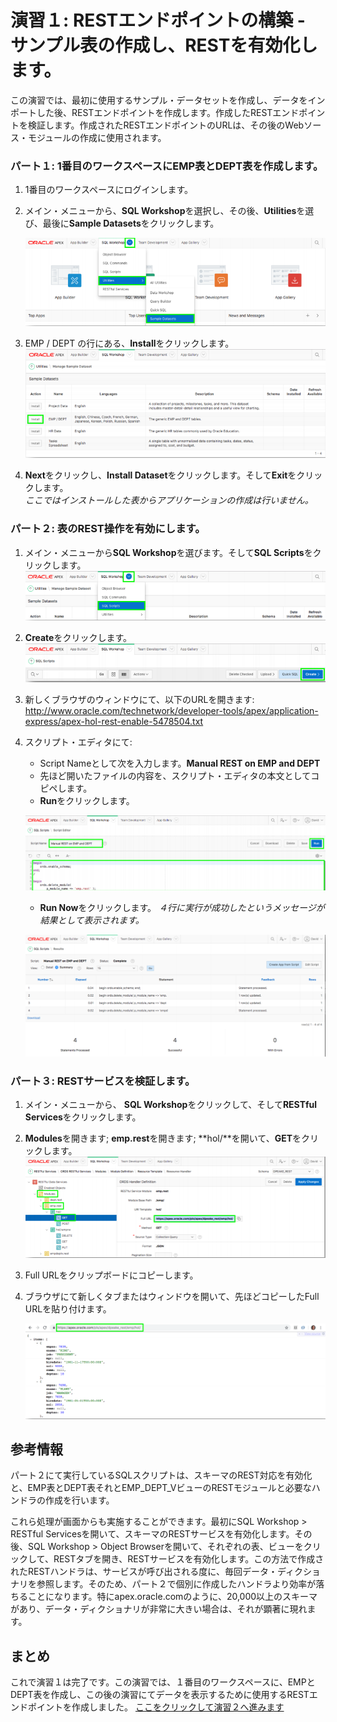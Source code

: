# 演習１: RESTエンドポイントの構築 - サンプル表の作成し、RESTを有効化します。

この演習では、最初に使用するサンプル・データセットを作成し、データをインポートした後、RESTエンドポイントを作成します。作成したRESTエンドポイントを検証します。作成されたRESTエンドポイントのURLは、その後のWebソース・モジュールの作成に使用されます。
### **パート１**: 1番目のワークスペースにEMP表とDEPT表を作成します。

1. 1番目のワークスペースにログインします。
2. メイン・メニューから、**SQL Workshop**を選択し、その後、**Utilities**を選び、最後に**Sample Datasets**をクリックします。

    ![](images/1/sample-datasets.png)

3. EMP / DEPT の行にある、**Install**をクリックします。  
    ![](images/1/install-emp-dept.png)
4. **Next**をクリックし、**Install Dataset**をクリックします。そして**Exit**をクリックします。  
    *ここではインストールした表からアプリケーションの作成は行いません。*

### **パート２**: 表のREST操作を有効にします。

1. メイン・メニューから**SQL Workshop**を選びます。そして**SQL Scripts**をクリックします。  
    ![](images/1/select-sql-script.png)
2. **Create**をクリックします。  
    ![](images/1/click-create.png)
3. 新しくブラウザのウィンドウにて、以下のURLを開きます:
http://www.oracle.com/technetwork/developer-tools/apex/application-express/apex-hol-rest-enable-5478504.txt

4. スクリプト・エディタにて:
    - Script Nameとして次を入力します。**Manual REST on EMP and DEPT**
    - 先ほど開いたファイルの内容を、スクリプト・エディタの本文としてコピペします。
    - **Run**をクリックします。

    ![](images/1/script-name.png)
    - **Run Now**をクリックします。
    *４行に実行が成功したというメッセージが結果として表示されます。*

    ![](images/1/scripts-created.png)

### **パート３**: RESTサービスを検証します。

1. メイン・メニューから、 **SQL Workshop**をクリックして、そして**RESTful Services**をクリックします。
2. **Modules**を開きます; **emp.rest**を開きます; **hol/**を開いて、**GET**をクリックします。
    ![](images/1/copy-url.png)
3. Full URLをクリップボードにコピーします。
4. ブラウザにて新しくタブまたはウィンドウを開いて、先ほどコピーしたFull URLを貼り付けます。

    ![](images/1/open-url.png)

## 参考情報

パート２にて実行しているSQLスクリプトは、スキーマのREST対応を有効化と、EMP表とDEPT表それとEMP_DEPT_VビューのRESTモジュールと必要なハンドラの作成を行います。

これら処理が画面からも実施することができます。最初にSQL Workshop > RESTful Servicesを開いて、スキーマのRESTサービスを有効化します。その後、SQL Workshop > Object Browserを開いて、それぞれの表、ビューをクリックして、RESTタブを開き、RESTサービスを有効化します。この方法で作成されたRESTハンドラは、サービスが呼び出される度に、毎回データ・ディクショナリを参照します。そのため、パート２で個別に作成したハンドラより効率が落ちることになります。特にapex.oracle.comのように、20,000以上のスキーマがあり、データ・ディクショナリが非常に大きい場合は、それが顕著に現れます。

## まとめ

これで演習１は完了です。この演習では、１番目のワークスペースに、EMPとDEPT表を作成し、この後の演習にてデータを表示するために使用するRESTエンドポイントを作成しました。
[ここをクリックして演習２へ進みます](2-building-your-app-which-will-be-based-on-the-rest-endpoints-creating-the-app.md)